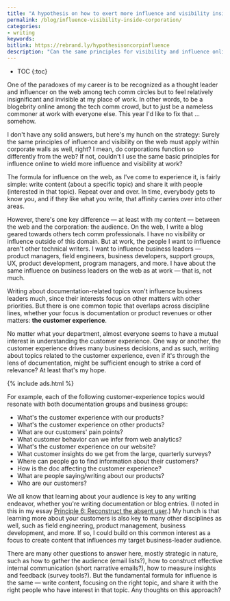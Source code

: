 ```yaml
---
title: "A hypothesis on how to exert more influence and visibility inside the corporation"
permalink: /blog/influence-visibility-inside-corporation/
categories:
- writing
keywords:
bitlink: https://rebrand.ly/hypothesisoncorpinfluence
description: "Can the same principles for visibility and influence online lead to visibility and influence inside corporate walls?"
---
```


* TOC
{:toc}

One of the paradoxes of my career is to be recognized as a thought leader and influencer on the web among tech comm circles but to feel relatively insignificant and invisible at my place of work. In other words, to be a blogebrity online among the tech comm crowd, but to just be a nameless commoner at work with everyone else. This year I'd like to fix that ... somehow.

I don't have any solid answers, but here's my hunch on the strategy: Surely the same principles of influence and visibility on the web must apply within corporate walls as well, right? I mean, do corporations function so differently from the web? If not, couldn't I use the same basic principles for influence online to wield more influence and visibility at work?

The formula for influence on the web, as I've come to experience it, is fairly simple: write content (about a specific topic) and share it with people (interested in that topic). Repeat over and over. In time, everybody gets to know you, and if they like what you write, that affinity carries over into other areas.

However, there's one key difference &mdash; at least with my content &mdash; between the web and the corporation: the audience. On the web, I write a blog geared towards others tech comm professionals. I have no visibility or influence outside of this domain. But at work, the people I want to influence aren't other technical writers. I want to influence business leaders &mdash; product managers, field engineers, business developers, support groups, UX, product development, program managers, and more. I have about the same influence on business leaders on the web as at work &mdash; that is, not much.

Writing about documentation-related topics won't influence business leaders much, since their interests focus on other matters with other priorities. But there is one common topic that overlaps across discipline lines, whether your focus is documentation or product revenues or other matters: **the customer experience**.

No matter what your department, almost everyone seems to have a mutual interest in understanding the customer experience. One way or another, the customer experience drives many business decisions, and as such, writing about topics related to the customer experience, even if it's through the lens of documentation, might be sufficient enough to strike a cord of relevance? At least that's my hope.

{% include ads.html %}

For example, each of the following customer-experience topics would resonate with both documentation groups and business groups:

* What's the customer experience with our products?
* What's the customer experience on other products?
* What are our customers' pain points?
* What customer behavior can we infer from web analytics?
* What's the customer experience on our website?
* What customer insights do we get from the large, quarterly surveys?
* Where can people go to find information about their customers?
* How is the doc affecting the customer experience?
* What are people saying/writing about our products?
* Who are our customers?

We all know that learning about your audience is key to any writing endeavor, whether you're writing documentation or blog entries. (I noted in this in my essay [Principle 6: Reconstruct the absent user](/simplifying-complexity/reconstructing-the-absent-user.html).) My hunch is that learning more about your customers is also key to many other disciplines as well, such as field engineering, product management, business development, and more. If so, I could build on this common interest as a focus to create content that influences my target business-leader audience.

There are many other questions to answer here, mostly strategic in nature, such as how to gather the audience (email lists?), how to construct effective internal communication (short narrative emails?), how to measure insights and feedback (survey tools?). But the fundamental formula for influence is the same &mdash; write content, focusing on the right topic, and share it with the right people who have interest in that topic. Any thoughts on this approach?
